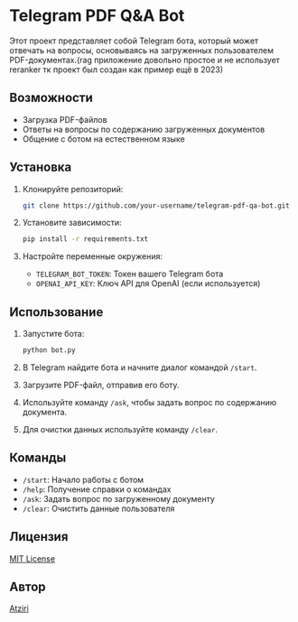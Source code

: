 # Telegram PDF Q&A Bot

Этот проект представляет собой Telegram бота, который может отвечать на вопросы, основываясь на загруженных пользователем PDF-документах.(rag приложение  довольно простое  и  не  использует  reranker тк  проект  был  создан  как  пример  ещё в  2023)

## Возможности

- Загрузка PDF-файлов
- Ответы на вопросы по содержанию загруженных документов
- Общение с ботом на естественном языке



## Установка

1. Клонируйте репозиторий:
   ```bash
   git clone https://github.com/your-username/telegram-pdf-qa-bot.git
   ```

2. Установите зависимости:
   ```bash
   pip install -r requirements.txt
   ```

3. Настройте переменные окружения:
   - `TELEGRAM_BOT_TOKEN`: Токен вашего Telegram бота
   - `OPENAI_API_KEY`: Ключ API для OpenAI (если используется)

## Использование

1. Запустите бота:
   ```bash
   python bot.py
   ```

2. В Telegram найдите бота и начните диалог командой `/start`.

3. Загрузите PDF-файл, отправив его боту.

4. Используйте команду `/ask`, чтобы задать вопрос по содержанию документа.

5. Для очистки данных используйте команду `/clear`.

## Команды

- `/start`: Начало работы с ботом
- `/help`: Получение справки о командах
- `/ask`: Задать вопрос по загруженному документу
- `/clear`: Очистить данные пользователя

## Лицензия

[MIT License](LICENSE)

## Автор

[Atziri](https://t.me/assskelad)

